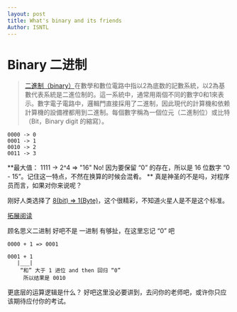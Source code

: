 ```yaml
---
layout: post
title: What's binary and its friends
Author: ISNTL
---
```

# Binary 二进制
> [二進制（binary）](https://zh.wikipedia.org/wiki/%E4%BA%8C%E8%BF%9B%E5%88%B6)在數學和數位電路中指以2為底数的記數系統，以2為基數代表系統是二進位制的。這一系統中，通常用兩個不同的數字0和1來表示。數字電子電路中，邏輯門直接採用了二進制，因此現代的計算機和依赖計算機的設備裡都用到二進制。每個數字稱為一個位元（二進制位）或比特（Bit，Binary digit 的縮寫）。

```
0000 -> 0
0001 -> 1
0010 -> 2
0011 -> 3
```

**最大值： 1111 -> 2^4 => "16" No! 因为要保留 “0” 的存在，所以是 16 位数字 “0 - 15”。记住这一特点，不然在换算的时候会混肴。 ** 真是神圣的不是吗，对程序员而言，如果对你来说呢？

刚好人类选择了 [8(bit) => 1(Byte)](https://stackoverflow.com/questions/42842662/why-is-1-byte-equal-to-8-bits#:~:text=I%27ts%20been%20a,for%20our%20purposes.)，这个很精彩，不知道火星人是不是这个标准。

[拓展阅读](https://www.cs.cmu.edu/~fgandon/documents/lecture/uk1999/binary/HandOut.pdf)

顾名思义二进制 好吧不是 一进制 有够扯，在这里忘记 “0” 吧<br>
```
0000 + 1 => 0001

0001 + 1
   |___|
    “和” 大于 1 进位 and then 回归 “0”
	 所以结果是 0010
```

更底层的运算逻辑是什么？ 好吧这里没必要讲到，去问你的老师吧，或许你只应该期待应付你的考试。
